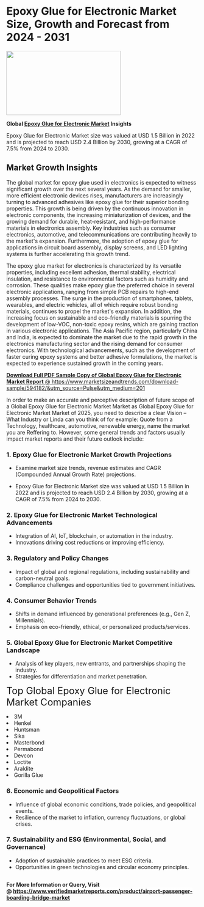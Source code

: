 <H1>Epoxy Glue for Electronic Market Size, Growth and Forecast from 2024 - 2031</H1><img class="aligncenter size-medium wp-image-584254" src="https://thirdeyenews.in/wp-content/uploads/2024/09/Global-Market-Research-300x168.jpeg" alt="" width="300" height="168" /><p><strong>Global&nbsp;<a href="https://www.marketsizeandtrends.com/download-sample/594182/&amp;utm_source=Pulse&amp;utm_medium=201">Epoxy Glue for Electronic Market</a> Insights</strong></p><p>Epoxy Glue for Electronic Market size was valued at USD 1.5 Billion in 2022 and is projected to reach USD 2.4 Billion by 2030, growing at a CAGR of 7.5% from 2024 to 2030.</p><p><h2>Market Growth Insights</h2> <p>The global market for epoxy glue used in electronics is expected to witness significant growth over the next several years. As the demand for smaller, more efficient electronic devices rises, manufacturers are increasingly turning to advanced adhesives like epoxy glue for their superior bonding properties. This growth is being driven by the continuous innovation in electronic components, the increasing miniaturization of devices, and the growing demand for durable, heat-resistant, and high-performance materials in electronics assembly. Key industries such as consumer electronics, automotive, and telecommunications are contributing heavily to the market's expansion. Furthermore, the adoption of epoxy glue for applications in circuit board assembly, display screens, and LED lighting systems is further accelerating this growth trend.</p> <p><a href="#"></a></p> <p>The epoxy glue market for electronics is characterized by its versatile properties, including excellent adhesion, thermal stability, electrical insulation, and resistance to environmental factors such as humidity and corrosion. These qualities make epoxy glue the preferred choice in several electronic applications, ranging from simple PCB repairs to high-end assembly processes. The surge in the production of smartphones, tablets, wearables, and electric vehicles, all of which require robust bonding materials, continues to propel the market's expansion. In addition, the increasing focus on sustainable and eco-friendly materials is spurring the development of low-VOC, non-toxic epoxy resins, which are gaining traction in various electronic applications. The Asia Pacific region, particularly China and India, is expected to dominate the market due to the rapid growth in the electronics manufacturing sector and the rising demand for consumer electronics. With technological advancements, such as the development of faster curing epoxy systems and better adhesive formulations, the market is expected to experience sustained growth in the coming years.</p> <p><a href="#"></p><p><span class=""><strong>Download Full PDF Sample Copy of Global Epoxy Glue for Electronic Market Report</strong> @ <a href="https://www.marketsizeandtrends.com/download-sample/594182/&amp;utm_source=Pulse&amp;utm_medium=201" target="_blank">https://www.marketsizeandtrends.com/download-sample/594182/&amp;utm_source=Pulse&amp;utm_medium=201</a></span></p><p>In order to make an accurate and perceptive description of future scope of a Global&nbsp;Epoxy Glue for Electronic Market Market as Global&nbsp;Epoxy Glue for Electronic Market Market of 2025, you need to describe a clear Vision &ndash; What Industry or Linda can you think of for example: Quote from a Technology, healthcare, automotive, renewable energy, name the market you are Reffering to. However, some general trends and factors usually impact market reports and their future outlook include:</p><h3>1.&nbsp;<strong>Epoxy Glue for Electronic Market Growth Projections</strong></h3><ul><li>Examine market size trends, revenue estimates and CAGR (Compounded Annual Growth Rate) projections.</li><li><p>Epoxy Glue for Electronic Market size was valued at USD 1.5 Billion in 2022 and is projected to reach USD 2.4 Billion by 2030, growing at a CAGR of 7.5% from 2024 to 2030.</p></li></ul><h3>2.&nbsp;<strong>Epoxy Glue for Electronic Market Technological Advancements</strong></h3><ul><li>Integration of AI, IoT, blockchain, or automation in the industry.</li><li>Innovations driving cost reductions or improving efficiency.</li></ul><h3>3.&nbsp;<strong>Regulatory and Policy Changes</strong></h3><ul><li>Impact of global and regional regulations, including sustainability and carbon-neutral goals.</li><li>Compliance challenges and opportunities tied to government initiatives.</li></ul><h3>4.&nbsp;<strong>Consumer Behavior Trends</strong></h3><ul><li>Shifts in demand influenced by generational preferences (e.g., Gen Z, Millennials).</li><li>Emphasis on eco-friendly, ethical, or personalized products/services.</li></ul><h3>5.&nbsp;<strong>Global Epoxy Glue for Electronic Market Competitive Landscape</strong></h3><ul><li>Analysis of key players, new entrants, and partnerships shaping the industry.</li><li>Strategies for differentiation and market penetration.</li></ul><p data-pm-slice="1 1 []"><span style="color: inherit; font-family: inherit; font-size: 25px;">Top Global Epoxy Glue for Electronic Market Companies</span></p><div class="" data-test-id=""><p><li>3M</li><li> Henkel</li><li> Huntsman</li><li> Sika</li><li> Masterbond</li><li> Permabond</li><li> Devcon</li><li> Loctite</li><li> Araldite</li><li> Gorilla Glue</li></p></div><h3>6.&nbsp;<strong>Economic and Geopolitical Factors</strong></h3><ul><li>Influence of global economic conditions, trade policies, and geopolitical events.</li><li>Resilience of the market to inflation, currency fluctuations, or global crises.</li></ul><h3>7.&nbsp;<strong>Sustainability and ESG (Environmental, Social, and Governance)</strong></h3><ul><li>Adoption of sustainable practices to meet ESG criteria.</li><li>Opportunities in green technologies and circular economy principles.</li></ul><h2><strong style="font-size: 14px;">For More Information or Query, Visit @&nbsp;</strong><a style="background-color: #ffffff; font-size: 14px;" href="https://www.marketsizeandtrends.com/report/epoxy-glue-for-electronic-market/" target="_blank">https://www.verifiedmarketreports.com/product/airport-passenger-boarding-bridge-market</a></h2>

